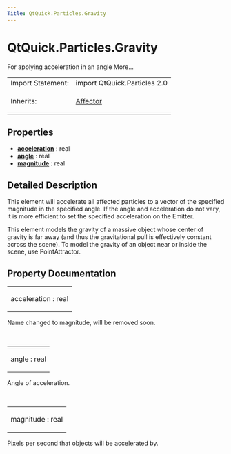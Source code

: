 ```yaml
---
Title: QtQuick.Particles.Gravity
---
```


# QtQuick.Particles.Gravity

<span class="subtitle"></span>
<!-- $$$Gravity-brief -->
<p>For applying acceleration in an angle More...</p>
<!-- @@@Gravity -->
<table class="alignedsummary">
<tr><td class="memItemLeft rightAlign topAlign"> Import Statement:</td><td class="memItemRight bottomAlign"> import QtQuick.Particles 2.0</td></tr><tr><td class="memItemLeft rightAlign topAlign"> Inherits:</td><td class="memItemRight bottomAlign"> <p><a href="QtQuick.Particles.Affector.md">Affector</a></p>
</td></tr></table><ul>
</ul>
<h2 id="properties">Properties</h2>
<ul>
<li class="fn"><b><b><a href="#acceleration-prop">acceleration</a></b></b> : real</li>
<li class="fn"><b><b><a href="#angle-prop">angle</a></b></b> : real</li>
<li class="fn"><b><b><a href="#magnitude-prop">magnitude</a></b></b> : real</li>
</ul>
<!-- $$$Gravity-description -->
<h2 id="details">Detailed Description</h2>
</p>
<p>This element will accelerate all affected particles to a vector of the specified magnitude in the specified angle. If the angle and acceleration do not vary, it is more efficient to set the specified acceleration on the Emitter.</p>
<p>This element models the gravity of a massive object whose center of gravity is far away (and thus the gravitational pull is effectively constant across the scene). To model the gravity of an object near or inside the scene, use PointAttractor.</p>
<!-- @@@Gravity -->
<h2>Property Documentation</h2>
<!-- $$$acceleration -->
<table class="qmlname"><tr valign="top" id="acceleration-prop"><td class="tblQmlPropNode"><p><span class="name">acceleration</span> : <span class="type">real</span></p></td></tr></table><p>Name changed to magnitude, will be removed soon.</p>
<!-- @@@acceleration -->
<br/>
<!-- $$$angle -->
<table class="qmlname"><tr valign="top" id="angle-prop"><td class="tblQmlPropNode"><p><span class="name">angle</span> : <span class="type">real</span></p></td></tr></table><p>Angle of acceleration.</p>
<!-- @@@angle -->
<br/>
<!-- $$$magnitude -->
<table class="qmlname"><tr valign="top" id="magnitude-prop"><td class="tblQmlPropNode"><p><span class="name">magnitude</span> : <span class="type">real</span></p></td></tr></table><p>Pixels per second that objects will be accelerated by.</p>
<!-- @@@magnitude -->
<br/>
